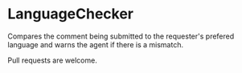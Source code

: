 # LanguageChecker

Compares the comment being submitted to the requester's prefered language and warns the agent if there is a mismatch.

Pull requests are welcome.